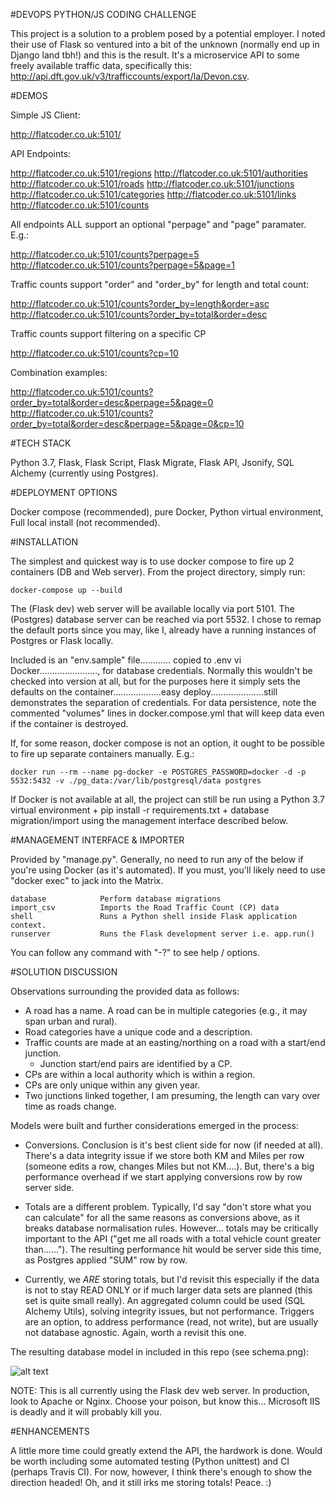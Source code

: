 #DEVOPS PYTHON/JS CODING CHALLENGE

This project is a solution to a problem posed by a potential employer.  I noted their use of Flask so ventured into a bit of the unknown (normally end up in Django land tbh!) and this is the result.  It's a microservice API to some freely available traffic data, specifically this: http://api.dft.gov.uk/v3/trafficcounts/export/la/Devon.csv.

#DEMOS

Simple JS Client:

http://flatcoder.co.uk:5101/

API Endpoints:

http://flatcoder.co.uk:5101/regions
http://flatcoder.co.uk:5101/authorities
http://flatcoder.co.uk:5101/roads
http://flatcoder.co.uk:5101/junctions
http://flatcoder.co.uk:5101/categories
http://flatcoder.co.uk:5101/links
http://flatcoder.co.uk:5101/counts

All endpoints ALL support an optional "perpage" and "page" paramater.  E.g.:

http://flatcoder.co.uk:5101/counts?perpage=5
http://flatcoder.co.uk:5101/counts?perpage=5&page=1

Traffic counts support "order" and "order_by" for length and total count:

http://flatcoder.co.uk:5101/counts?order_by=length&order=asc
http://flatcoder.co.uk:5101/counts?order_by=total&order=desc

Traffic counts support filtering on a specific CP

http://flatcoder.co.uk:5101/counts?cp=10

Combination examples:

http://flatcoder.co.uk:5101/counts?order_by=total&order=desc&perpage=5&page=0
http://flatcoder.co.uk:5101/counts?order_by=total&order=desc&perpage=5&page=0&cp=10

#TECH STACK

Python 3.7, Flask, Flask Script, Flask Migrate, Flask API, Jsonify, SQL Alchemy (currently using Postgres).

#DEPLOYMENT OPTIONS

Docker compose (recommended), pure Docker, Python virtual environment, Full local install (not recommended).

#INSTALLATION

The simplest and quickest way is to use docker compose to fire up 2 containers (DB and Web server).  From the project directory, simply run:

    docker-compose up --build

The (Flask dev) web server will be available locally via port 5101.  The (Postgres) database server can be reached via port 5532.  I chose to remap the default ports since you may, like I, already have a running instances of Postgres or Flask locally.

Included is an "env.sample" file............ copied to .env vi Docker......................., for database credentials.  Normally this wouldn't be checked into version at all, but for the purposes here it simply sets the defaults on the container...................easy deploy.....................still demonstrates the separation of credentials.  For data persistence, note the commented "volumes" lines in docker.compose.yml that will keep data even if the container is destroyed.

If, for some reason, docker compose is not an option, it ought to be possible to fire up separate containers manually.  E.g.:

    docker run --rm --name pg-docker -e POSTGRES_PASSWORD=docker -d -p 5532:5432 -v ./pg_data:/var/lib/postgresql/data postgres

If Docker is not available at all, the project can still be run using a Python 3.7 virtual environment + pip install -r requirements.txt + database migration/import using the management interface described below.

#MANAGEMENT INTERFACE & IMPORTER

Provided by "manage.py".  Generally, no need to run any of the below if you're using Docker (as it's automated).  If you must, you'll likely need to use "docker exec" to jack into the Matrix.

    database            Perform database migrations
    import_csv          Imports the Road Traffic Count (CP) data
    shell               Runs a Python shell inside Flask application context.
    runserver           Runs the Flask development server i.e. app.run()

You can follow any command with "-?" to see help / options.

#SOLUTION DISCUSSION

Observations surrounding the provided data as follows:

- A road has a name. A road can be in multiple categories (e.g., it may span urban and rural).
- Road categories have a unique code and a description.
- Traffic counts are made at an easting/northing on a road with a start/end junction.
	- Junction start/end pairs are identified by a CP.
- CPs are within a local authority which is within a region.
- CPs are only unique within any given year.
- Two junctions linked together, I am presuming, the length can vary over time as roads change.

Models were built and further considerations emerged in the process:

- Conversions. Conclusion is it's best client side for now (if needed at all).  There's a data integrity issue if we store both KM and Miles per row (someone edits a row, changes Miles but not KM....).  But, there's a big performance overhead if we start applying conversions row by row server side.

- Totals are a different problem.  Typically, I'd say "don't store what you can calculate" for all the same reasons as conversions above, as it breaks database normalisation rules.  However... totals may be critically important to the API ("get me all roads with a total vehicle count greater than......").  The resulting performance hit would be server side this time, as Postgres applied "SUM" row by row.

- Currently, we *ARE* storing totals, but I'd revisit this especially if the data is not to stay READ ONLY or if much larger data sets are planned (this set is quite small really).  An aggregated column could be used (SQL Alchemy Utils), solving integrity issues, but not performance.  Triggers are an option, to address performance (read, not write), but are usually not database agnostic.  Again, worth a revisit this one.

The resulting database model in included in this repo (see schema.png):

![alt text](https://github.com/flatcoder/cityscience/schema.png "Data Model")

NOTE: This is all currently using the Flask dev web server.  In production, look to Apache or Nginx.  Choose your poison, but know this... Microsoft IIS is deadly and it will probably kill you.

#ENHANCEMENTS

A little more time could greatly extend the API, the hardwork is done.  Would be worth including some automated testing (Python unittest) and CI (perhaps Travis CI).  For now, however, I think there's enough to show the direction headed!  Oh, and it still irks me storing totals!  Peace. :)
